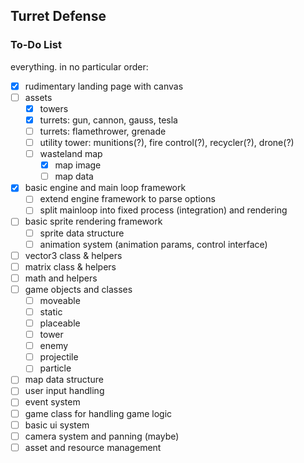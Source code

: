 ## Turret Defense

### To-Do List
everything. in no particular order:

- [x] rudimentary landing page with canvas
- [ ] assets
  - [x] towers
  - [x] turrets: gun, cannon, gauss, tesla
  - [ ] turrets: flamethrower, grenade
  - [ ] utility tower: munitions(?), fire control(?), recycler(?), drone(?)
  - [ ] wasteland map
    - [x] map image
    - [ ] map data
- [x] basic engine and main loop framework
  - [ ] extend engine framework to parse options
  - [ ] split mainloop into fixed process (integration) and rendering
- [ ] basic sprite rendering framework
  - [ ] sprite data structure
  - [ ] animation system (animation params, control interface)
- [ ] vector3 class & helpers
- [ ] matrix class & helpers
- [ ] math and helpers
- [ ] game objects and classes
  - [ ] moveable
  - [ ] static
  - [ ] placeable
  - [ ] tower
  - [ ] enemy
  - [ ] projectile
  - [ ] particle
- [ ] map data structure
- [ ] user input handling
- [ ] event system
- [ ] game class for handling game logic
- [ ] basic ui system
- [ ] camera system and panning (maybe)
- [ ] asset and resource management
